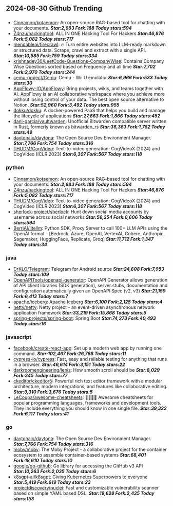 ## 2024-08-30 Github Trending

### 
* [Cinnamon/kotaemon](https://github.com/Cinnamon/kotaemon): An open-source RAG-based tool for chatting with your documents. ***Star:2,983 Fork:188 Today stars:594***
* [Z4nzu/hackingtool](https://github.com/Z4nzu/hackingtool): ALL IN ONE Hacking Tool For Hackers ***Star:46,876 Fork:5,082 Today stars:717***
* [mendableai/firecrawl](https://github.com/mendableai/firecrawl): 🔥 Turn entire websites into LLM-ready markdown or structured data. Scrape, crawl and extract with a single API. ***Star:10,585 Fork:759 Today stars:334***
* [krishnadey30/LeetCode-Questions-CompanyWise](https://github.com/krishnadey30/LeetCode-Questions-CompanyWise): Contains Company Wise Questions sorted based on Frequency and all time ***Star:7,702 Fork:2,970 Today stars:244***
* [cemu-project/Cemu](https://github.com/cemu-project/Cemu): Cemu - Wii U emulator ***Star:6,966 Fork:533 Today stars:30***
* [AppFlowy-IO/AppFlowy](https://github.com/AppFlowy-IO/AppFlowy): Bring projects, wikis, and teams together with AI. AppFlowy is an AI collaborative workspace where you achieve more without losing control of your data. The best open source alternative to Notion. ***Star:52,960 Fork:3,492 Today stars:955***
* [dokku/dokku](https://github.com/dokku/dokku): A docker-powered PaaS that helps you build and manage the lifecycle of applications ***Star:27,663 Fork:1,866 Today stars:452***
* [dani-garcia/vaultwarden](https://github.com/dani-garcia/vaultwarden): Unofficial Bitwarden compatible server written in Rust, formerly known as bitwarden_rs ***Star:36,363 Fork:1,762 Today stars:49***
* [daytonaio/daytona](https://github.com/daytonaio/daytona): The Open Source Dev Environment Manager. ***Star:7,766 Fork:754 Today stars:316***
* [THUDM/CogVideo](https://github.com/THUDM/CogVideo): Text-to-video generation: CogVideoX (2024) and CogVideo (ICLR 2023) ***Star:6,307 Fork:567 Today stars:118***

### python
* [Cinnamon/kotaemon](https://github.com/Cinnamon/kotaemon): An open-source RAG-based tool for chatting with your documents. ***Star:2,983 Fork:188 Today stars:594***
* [Z4nzu/hackingtool](https://github.com/Z4nzu/hackingtool): ALL IN ONE Hacking Tool For Hackers ***Star:46,876 Fork:5,082 Today stars:717***
* [THUDM/CogVideo](https://github.com/THUDM/CogVideo): Text-to-video generation: CogVideoX (2024) and CogVideo (ICLR 2023) ***Star:6,307 Fork:567 Today stars:118***
* [sherlock-project/sherlock](https://github.com/sherlock-project/sherlock): Hunt down social media accounts by username across social networks ***Star:56,254 Fork:6,606 Today stars:594***
* [BerriAI/litellm](https://github.com/BerriAI/litellm): Python SDK, Proxy Server to call 100+ LLM APIs using the OpenAI format - [Bedrock, Azure, OpenAI, VertexAI, Cohere, Anthropic, Sagemaker, HuggingFace, Replicate, Groq] ***Star:11,712 Fork:1,347 Today stars:34***

### java
* [DrKLO/Telegram](https://github.com/DrKLO/Telegram): Telegram for Android source ***Star:24,608 Fork:7,953 Today stars:109***
* [OpenAPITools/openapi-generator](https://github.com/OpenAPITools/openapi-generator): OpenAPI Generator allows generation of API client libraries (SDK generation), server stubs, documentation and configuration automatically given an OpenAPI Spec (v2, v3) ***Star:21,159 Fork:6,413 Today stars:7***
* [apache/iceberg](https://github.com/apache/iceberg): Apache Iceberg ***Star:6,100 Fork:2,125 Today stars:4***
* [netty/netty](https://github.com/netty/netty): Netty project - an event-driven asynchronous network application framework ***Star:33,219 Fork:15,868 Today stars:5***
* [spring-projects/spring-boot](https://github.com/spring-projects/spring-boot): Spring Boot ***Star:74,273 Fork:40,493 Today stars:16***

### javascript
* [facebook/create-react-app](https://github.com/facebook/create-react-app): Set up a modern web app by running one command. ***Star:102,467 Fork:26,768 Today stars:11***
* [cypress-io/cypress](https://github.com/cypress-io/cypress): Fast, easy and reliable testing for anything that runs in a browser. ***Star:46,614 Fork:3,151 Today stars:22***
* [darkroomengineering/lenis](https://github.com/darkroomengineering/lenis): How smooth scroll should be ***Star:8,029 Fork:345 Today stars:77***
* [ckeditor/ckeditor5](https://github.com/ckeditor/ckeditor5): Powerful rich text editor framework with a modular architecture, modern integrations, and features like collaborative editing. ***Star:9,310 Fork:3,676 Today stars:5***
* [LeCoupa/awesome-cheatsheets](https://github.com/LeCoupa/awesome-cheatsheets): 👩‍💻👨‍💻 Awesome cheatsheets for popular programming languages, frameworks and development tools. They include everything you should know in one single file. ***Star:39,322 Fork:6,117 Today stars:41***

### go
* [daytonaio/daytona](https://github.com/daytonaio/daytona): The Open Source Dev Environment Manager. ***Star:7,766 Fork:754 Today stars:316***
* [moby/moby](https://github.com/moby/moby): The Moby Project - a collaborative project for the container ecosystem to assemble container-based systems ***Star:68,401 Fork:18,610 Today stars:10***
* [google/go-github](https://github.com/google/go-github): Go library for accessing the GitHub v3 API ***Star:10,263 Fork:2,035 Today stars:6***
* [k8sgpt-ai/k8sgpt](https://github.com/k8sgpt-ai/k8sgpt): Giving Kubernetes Superpowers to everyone ***Star:5,419 Fork:619 Today stars:23***
* [projectdiscovery/nuclei](https://github.com/projectdiscovery/nuclei): Fast and customizable vulnerability scanner based on simple YAML based DSL. ***Star:19,628 Fork:2,425 Today stars:153***
